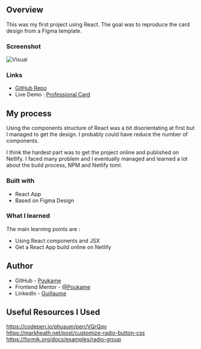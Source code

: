 ## Overview

This was my first project using React. The goal was to reproduce the card design from a Figma template.

### Screenshot

![Visual](./src/screenshot/Screenshot%20from%202022-06-20%2017-46-36.jpg)

### Links

- [GitHub Repo](https://github.com/Poukame/solo-projects-learning/tree/main/Professional%20Card%20-%20React%20Solo%20Project)
- Live Demo : [Professional Card](https://professional-card-react.netlify.app/)

## My process

Using the components structure of React was a bit disorientating at first but I managed to get the design.
I probably could have reduce the number of components.

I think the hardest part was to get the project online and published on Netlify. I faced many problem and I eventually managed and learned a lot about the build process, NPM and Netlify toml.

### Built with

- React App
- Based on Figma Design

### What I learned

The main learning points are :
- Using React components and JSX
- Get a React App build online on Netlify

## Author

- GitHub - [Poukame](https://github.com/Poukame)
- Frontend Mentor - [@Poukame](https://www.frontendmentor.io/profile/Poukame)
- LinkedIn - [Guillaume](https://www.linkedin.com/in/theretg)

## Useful Resources I Used

https://codepen.io/phusum/pen/VQrQqy
https://markheath.net/post/customize-radio-button-css
https://formik.org/docs/examples/radio-group

